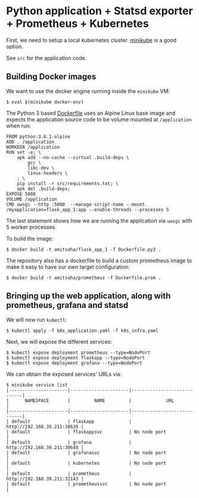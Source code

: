 # Python application + Statsd exporter + Prometheus + Kubernetes

First, we need to setup a local kubernetes cluster. [minikube](https://github.com/kubernetes/minikube)
is a good option.

See `src` for the application code.

## Building Docker images

We want to use the docker engine running inside the `minikube` VM:

```
$ eval $(minikube docker-env)
```


The Python 3 based [Dockerfile](Dockerfile.py3) uses an Alpine Linux base image
and expects the application source code to be volume mounted at `/application`
when run:

```
FROM python:3.6.1-alpine
ADD . /application
WORKDIR /application
RUN set -e; \
	apk add --no-cache --virtual .build-deps \
		gcc \
		libc-dev \
		linux-headers \
	; \
	pip install -r src/requirements.txt; \
	apk del .build-deps;
EXPOSE 5000
VOLUME /application
CMD uwsgi --http :5000  --manage-script-name --mount /myapplication=flask_app_1:app --enable-threads --processes 5
```

The last statement shows how we are running the application via `uwsgi` with 5
worker processes.

To build the image:

```
$ docker build -t amitsaha/flask_app_1 -f Dockerfile.py3 .
```

The repository also has a dockerfile to build a custom prometheus image to make
it easy to have our own target configuration:

```
$ docker build -t amitsaha/prometheus -f Dockerfile.prom .
```

## Bringing up the web application, along with prometheus, grafana and statsd

We will now run `kubectl`:

```
$ kubectl apply -f k8s_application.yaml -f k8s_infra.yaml
```

Next, we will expose the different services:

```
$ kubectl expose deployment prometheus --type=NodePort
$ kubectl expose deployment flaskapp --type=NodePort
$ kubectl expose deployment grafana --type=NodePort
```

We can obtain the exposed services' URLs via:

```
$ minikube service list
|----------------------|----------------------|-----------------------------|
|      NAMESPACE       |         NAME         |             URL             |
|----------------------|----------------------|-----------------------------|
| default              | flaskapp             | http://192.168.39.211:30630 |
| default              | flaskappsvc          | No node port                |
| default              | grafana              | http://192.168.39.211:30649 |
| default              | grafanasvc           | No node port                |
| default              | kubernetes           | No node port                |
| default              | prometheus           | http://192.168.39.211:32143 |
| default              | prometheussvc        | No node port                |
```

